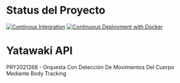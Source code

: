 # Status del Proyecto 
[![Continous Integration](https://github.com/AdrianCAmes/Yatawaki_API/actions/workflows/ContinousIntegration.yml/badge.svg)](https://github.com/AdrianCAmes/Yatawaki_API/actions/workflows/ContinousIntegration.yml)
[![Continuous Deployment with Docker](https://github.com/AdrianCAmes/Yatawaki_API/actions/workflows/ContinuousDeployment.yml/badge.svg)](https://github.com/AdrianCAmes/Yatawaki_API/actions/workflows/ContinuousDeployment.yml)

# Yatawaki API
PRY2021268 - Orquesta Con Detección De Movimientos Del Cuerpo Mediante Body Tracking

